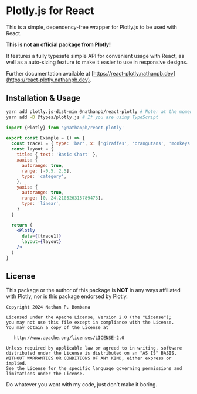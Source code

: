 # Plotly.js for React

This is a simple, dependency-free wrapper for Plotly.js to be used with React.

**This is not an official package from Plotly!**

It features a fully typesafe simple API for convenient usage with React, as well as a auto-sizing feature to make it easier to use in responsive designs.

Further documentation available at [https://react-plotly.nathanpb.dev](https://react-plotly.nathanpb.dev).

## Installation & Usage

```bash
yarn add plotly.js-dist-min @nathanpb/react-plotly # Note: at the moment only the minified version is supported
yarn add -D @types/plotly.js # If you are using TypeScript
```

```jsx
import {Plotly} from '@nathanpb/react-plotly'

export const Example = () => {
  const trace1 = { type: 'bar', x: ['giraffes', 'orangutans', 'monkeys'], y: [20, 14, 23] }
  const layout = {
    title: { text: 'Basic Chart' },
    xaxis: {
      autorange: true,
      range: [-0.5, 2.5],
      type: 'category',
    },
    yaxis: {
      autorange: true,
      range: [0, 24.210526315789473],
      type: 'linear',
    }
  }
  
  return (
    <Plotly
      data={[trace1]}
      layout={layout}
    />
  )
}
```

## License

This package or the author of this package is **NOT** in any ways affiliated with Plotly, nor is this package endorsed by Plotly.

```
Copyright 2024 Nathan P. Bombana

Licensed under the Apache License, Version 2.0 (the "License");
you may not use this file except in compliance with the License.
You may obtain a copy of the License at

   http://www.apache.org/licenses/LICENSE-2.0

Unless required by applicable law or agreed to in writing, software
distributed under the License is distributed on an "AS IS" BASIS,
WITHOUT WARRANTIES OR CONDITIONS OF ANY KIND, either express or implied.
See the License for the specific language governing permissions and
limitations under the License.
```

Do whatever you want with my code, just don't make it boring.
